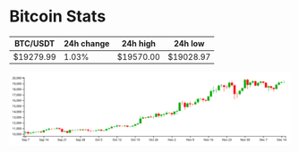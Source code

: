 # Bitcoin Stats

BTC/USDT|24h change|24h high|24h low|
|---|---|---|---|
|$19279.99|1.03%|$19570.00|$19028.97|

<img src="./chart.svg">
